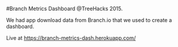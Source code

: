 #Branch Metrics Dashboard
@TreeHacks 2015.

We had app download data from Branch.io that we used to create a dashboard.

Live at https://branch-metrics-dash.herokuapp.com/